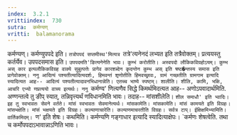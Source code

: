 ```yaml
---
index:  3.2.1
vrittiindex:  730
sutra:  कर्मण्यण्
vritti:  balamanorama 
---
```


कर्मण्यण्। कर्मण्युपपदे इति। `तत्रोपपदं सप्तमीस्थ'मित्यत्र `तत्रे'त्यनेनदं लभ्यत इति तत्रैवोक्तम्। प्रत्ययस्तु कर्तर्येव। उपपदसमास इति। `उपपदमति'ङित्यनेनेति भावः। कुम्भं करोतीति। अस्वपदो लौकिकविग्रहोऽयम्। कुम्भ अस् कार इत्यलौकिकविग्रह वाक्ये सुबुत्पत्तेः प्रागेव कारशब्देन कृदन्तेन कुम्भ अस् इति षष्ठ�न्तस्य समास इति प्रागेवोक्तम्। ननु आदित्यं पश्यतीत्यादित्यदर्शः, हिमवन्तं शृणोतीति हिमवच्छ्रावः, ग्रामं गच्छतीति ग्रामगाम इत्यादि स्यादित्यत आह-- आदित्यं पश्यतीत्यादावनभिधानान्नेति। एतच्च भाष्ये स्पष्टम्। शालीति। शीलि, कामि, भक्षि, आचरि एभ्यो णप्रत्ययो वाच्य इत्यर्थः। ननु `कर्मण्य' णित्यणैव सिद्धे किमर्थमिदत्यत आह-- अणोऽपवादार्थमिति. अण्णन्तत्वे तु ङीप् स्यात्, तन्निवृत्त्यर्थं णविधानमिति भावः। तदाह-- मांसशीलेति। `शील समाधौ' इति भ्वादिः। इह तु स्वभावतः सेवने वर्तते। मांसं स्वभावतः सेवमानेत्यर्थः। मांसकामेति। मांसकामेति। मांसं कामयते इति विग्रहः। मांसभक्षेति। मांसं भक्षयते इति विग्रहः। कल्याणाचारेति। कल्याणमाचरतीति विग्रहः। सर्वत्र टाप्। ईक्षिक्षमिभ्यामिति। वार्तिकमिदम्। `ण' इति शेषः। कथमिति। कर्मण्यणि गङ्गाधार इत्यादि स्यादित्याक्षेपः। `कर्मणः शेषत्वेति. तथा च कर्मोपपदाऽभावान्नाऽणिति भावः। 

